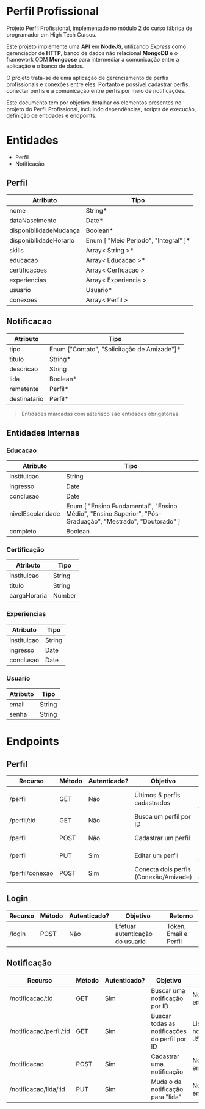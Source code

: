 # Perfil Profissional

Projeto Perfil Profíssional, implementado no módulo 2 do curso fábrica de programador em High Tech Cursos.

Este projeto implemente uma **API** em **NodeJS**, utilizando *Express* como gerenciador de **HTTP**, banco de dados não relacional **MongoDB** e o framework ODM **Mongoose** para intermediar a comunicação entre a aplicação e o banco de dados.

O projeto trata-se de uma aplicação de gerenciamento de perfis profissionais e conexões entre eles. Portanto é possível cadastrar perfis, conectar perfis e a comunicação entre perfis por meio de notificações.

Este documento tem por objetivo detalhar os elementos presentes no projeto do Perfil Profissional, incluindo dependências, scripts de execução, definição de entidades e endpoints. 


# Entidades

- Perfil
- Notificação

## Perfil

Atributo | Tipo
------- | -------
nome | String*
dataNascimento | Date*
disponibilidadeMudança | Boolean*
disponibilidadeHorario | Enum [ "Meio Periodo", "Integral" ]*
skills | Array< String >*
educacao | Array< Educacao >*
certificacoes | Array< Cerficacao >
experiencias | Array< Experiencia >
usuario | Usuario*
conexoes | Array< Perfil >

 ## Notificacao

 Atributo | Tipo
 -------- | --------
 tipo | Enum ["Contato", "Solicitação de Amizade"]*
 titulo | String*
 descricao | String
 lida | Boolean*
 remetente | Perfil*
 destinatario | Perfil*

 > Entidades marcadas com asterisco são entidades obrigatórias.

 ## Entidades Internas

 ### Educacao

 Atributo | Tipo
 -------- | --------
 instituicao | String
 ingresso | Date
 conclusao | Date
 nivelEscolaridade | Enum [ "Ensino Fundamental", "Ensino Médio", "Ensino Superior", "Pós-Graduação", "Mestrado", "Doutorado" ]
 completo | Boolean

 ### Certificação

Atributo | Tipo
 -------- | --------
 instituicao | String
 titulo | String
 cargaHoraria | Number
 
 ### Experiencias

 Atributo | Tipo
 -------- | --------
 instituicao | String
 ingresso | Date
 conclusao | Date

 ### Usuario

  Atributo | Tipo
 -------- | --------
 email | String
 senha | String

 # Endpoints

 ## Perfil

 Recurso | Método | Autenticado? | Objetivo | Retorno
 ------- | ------ | ------------ | ------- | -------
 /perfil | GET | Não | Últimos 5 perfis cadastrados | Lista de Perfis JSON
 /perfil/:id | GET | Não | Busca um perfil por ID | Perfil JSON
 /perfil | POST | Não | Cadastrar um perfil | Perfil JSON
 /perfil | PUT | Sim | Editar um perfil | Perfil JSON
 /perfil/conexao | POST | Sim | Conecta dois perfis (Conexão/Amizade) | Mensagem JSON

 ## Login

 Recurso | Método | Autenticado? | Objetivo | Retorno
 ------- | ------ | ------------ | ------- | -------
 /login | POST | Não | Efetuar autenticação do usuario | Token, Email e Perfil

 ## Notificação 

 Recurso | Método | Autenticado? | Objetivo | Retorno
 ------- | ------ | ------------ | ------- | -------
 /notificacao/:id | GET | Sim | Buscar uma notificação por ID | Notificação em JSON
 /notificacao/perfil/:id | GET | Sim | Buscar todas as notificações do perfil por ID | Lista de notificações JSON
/notificacao | POST | Sim | Cadastrar uma notificação | Notificação em JSON
/notificacao/lida/:id | PUT | Sim | Muda o <status> da notificação para "lida" | Notificação em JSON
